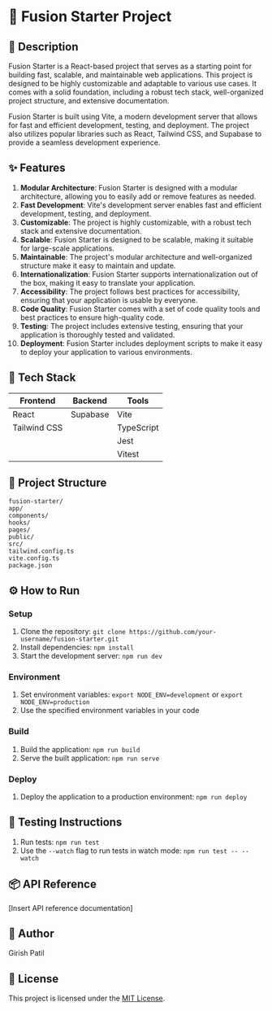 🚀 **Fusion Starter Project**
==========================

📖 **Description**
----------------

Fusion Starter is a React-based project that serves as a starting point for building fast, scalable, and maintainable web applications. This project is designed to be highly customizable and adaptable to various use cases. It comes with a solid foundation, including a robust tech stack, well-organized project structure, and extensive documentation.

Fusion Starter is built using Vite, a modern development server that allows for fast and efficient development, testing, and deployment. The project also utilizes popular libraries such as React, Tailwind CSS, and Supabase to provide a seamless development experience.

✨ **Features**
--------------

1. **Modular Architecture**: Fusion Starter is designed with a modular architecture, allowing you to easily add or remove features as needed.
2. **Fast Development**: Vite's development server enables fast and efficient development, testing, and deployment.
3. **Customizable**: The project is highly customizable, with a robust tech stack and extensive documentation.
4. **Scalable**: Fusion Starter is designed to be scalable, making it suitable for large-scale applications.
5. **Maintainable**: The project's modular architecture and well-organized structure make it easy to maintain and update.
6. **Internationalization**: Fusion Starter supports internationalization out of the box, making it easy to translate your application.
7. **Accessibility**: The project follows best practices for accessibility, ensuring that your application is usable by everyone.
8. **Code Quality**: Fusion Starter comes with a set of code quality tools and best practices to ensure high-quality code.
9. **Testing**: The project includes extensive testing, ensuring that your application is thoroughly tested and validated.
10. **Deployment**: Fusion Starter includes deployment scripts to make it easy to deploy your application to various environments.

🧰 **Tech Stack**
--------------

| **Frontend** | **Backend** | **Tools** |
| --- | --- | --- |
| React | Supabase | Vite |
| Tailwind CSS |  | TypeScript |
|  |  | Jest |
|  |  | Vitest |

📁 **Project Structure**
--------------------

```
fusion-starter/
app/
components/
hooks/
pages/
public/
src/
tailwind.config.ts
vite.config.ts
package.json
```

⚙️ **How to Run**
-----------------

### Setup

1. Clone the repository: `git clone https://github.com/your-username/fusion-starter.git`
2. Install dependencies: `npm install`
3. Start the development server: `npm run dev`

### Environment

1. Set environment variables: `export NODE_ENV=development` or `export NODE_ENV=production`
2. Use the specified environment variables in your code

### Build

1. Build the application: `npm run build`
2. Serve the built application: `npm run serve`

### Deploy

1. Deploy the application to a production environment: `npm run deploy`

🧪 **Testing Instructions**
-------------------------

1. Run tests: `npm run test`
2. Use the `--watch` flag to run tests in watch mode: `npm run test -- --watch`

📦 **API Reference**
-------------------

[Insert API reference documentation]

👤 **Author**
------------
Girish Patil

📝 **License**
------------

This project is licensed under the [MIT License](https://opensource.org/licenses/MIT).

